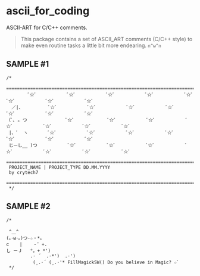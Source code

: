 # ascii_for_coding
ASCII-ART for C/C++ comments.

> This package contains a set of ASCII_ART comments (C/C++ style) to make even routine tasks a little bit more endearing. `∩^ω^∩`

SAMPLE #1
----
    /*
     =======================================================================================================================
            ﾞ☆ﾞ            ﾞ☆ﾞ            ﾞ☆ﾞ            ﾞ☆ﾞ            ﾞ☆ﾞ            ﾞ☆ﾞ            ﾞ☆ﾞ            ﾞ☆ﾞ
      ／|、          ﾞ☆ﾞ            ﾞ☆ﾞ            ﾞ☆ﾞ            ﾞ☆ﾞ            ﾞ☆ﾞ            ﾞ☆ﾞ            ﾞ☆ﾞ
    （ﾟ､ ｡ つ               ﾞ☆ﾞ             ﾞ☆ﾞ            ﾞ☆ﾞ            ﾞ☆ﾞ            ﾞ☆ﾞ            ﾞ☆ﾞ            ﾞ☆ﾞ
     |、ﾞ  ヽ        ﾞ☆ﾞ            ﾞ☆ﾞ            ﾞ☆ﾞ            ﾞ☆ﾞ            ﾞ☆ﾞ            ﾞ☆ﾞ            ﾞ☆ﾞ
     じーし__ )つ            ﾞ☆ﾞ            ﾞ☆ﾞ            ﾞ☆ﾞ            ﾞ☆ﾞ            ﾞ☆ﾞ            ﾞ☆ﾞ            ﾞ☆ﾞ
     =======================================================================================================================
     PROJECT_NAME | PROJECT_TYPE DD.MM.YYYY
     by crytech7
     =======================================================================================================================
     */

SAMPLE #2
----
    /*

     ^＿^
    (｡･ω･｡)つ-☆・*。
    ⊂    |    ・゜+.
    し ーＪ   °。+ *')
             .· ´  .·*')  .·')
              (¸.·´ (¸.·'* FillMagickSW() Do you believe in Magic? ☆ﾞ
     */
